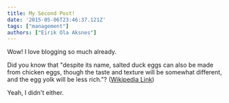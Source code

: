 ```yaml
---
title: My Second Post!
date: '2015-05-06T23:46:37.121Z'
tags: ["management"]
authors: ["Eirik Ola Aksnes"]
---
```


Wow! I love blogging so much already.

Did you know that "despite its name, salted duck eggs can also be made from
chicken eggs, though the taste and texture will be somewhat different, and the
egg yolk will be less rich."?
([Wikipedia Link](http://en.wikipedia.org/wiki/Salted_duck_egg))

Yeah, I didn't either.
